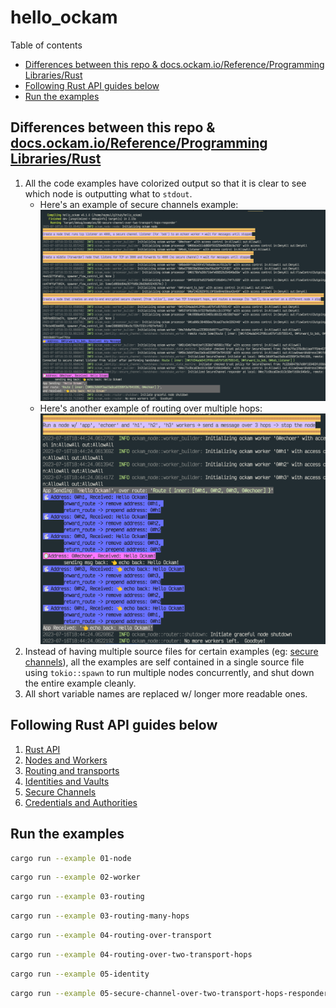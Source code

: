 # hello_ockam

Table of contents

<!-- START doctoc generated TOC please keep comment here to allow auto update -->
<!-- DON'T EDIT THIS SECTION, INSTEAD RE-RUN doctoc TO UPDATE -->

- [Differences between this repo & docs.ockam.io/Reference/Programming Libraries/Rust](#differences-between-this-repo--docsockamioreferenceprogramming-librariesrust)
- [Following Rust API guides below](#following-rust-api-guides-below)
- [Run the examples](#run-the-examples)

<!-- END doctoc generated TOC please keep comment here to allow auto update -->

## Differences between this repo & [docs.ockam.io/Reference/Programming Libraries/Rust](https://docs.ockam.io/reference/libraries/rust)

1. All the code examples have colorized output so that it is clear to see which node is outputting
   what to `stdout`.
   - Here's an example of secure channels example: ![05-secure-channel-ex](image.png)
   - Here's another example of routing over multiple hops:
     ![03-routing-over-multiple-hops-ex](image-1.png)
2. Instead of having multiple source files for certain examples (eg:
   [secure channels](https://github.com/nazmulidris/hello_ockam/blob/main/examples/05-secure-channel-over-two-transport-hops-responder.rs)),
   all the examples are self contained in a single source file using `tokio::spawn` to run multiple
   nodes concurrently, and shut down the entire example cleanly.
3. All short variable names are replaced w/ longer more readable ones.

## Following Rust API guides below

1. [Rust API](https://docs.ockam.io/reference/libraries/rust)
2. [Nodes and Workers](https://docs.ockam.io/reference/libraries/rust/routing)
3. [Routing and transports](https://docs.ockam.io/reference/libraries/rust/routing)
4. [Identities and Vaults](https://docs.ockam.io/reference/libraries/rust/vaults-and-identities)
5. [Secure Channels](https://docs.ockam.io/reference/libraries/rust/secure-channels)
6. [Credentials and Authorities](https://docs.ockam.io/reference/libraries/rust/credentials)

## Run the examples

```sh
cargo run --example 01-node
```

```sh
cargo run --example 02-worker
```

```sh
cargo run --example 03-routing
```

```sh
cargo run --example 03-routing-many-hops
```

```sh
cargo run --example 04-routing-over-transport
```

```sh
cargo run --example 04-routing-over-two-transport-hops
```

```sh
cargo run --example 05-identity
```

```sh
cargo run --example 05-secure-channel-over-two-transport-hops-responder
```
